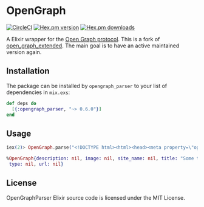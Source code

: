 # OpenGraph

[![CircleCI](https://circleci.com/gh/bitboxer/opengraph_parser.svg?style=svg)](https://circleci.com/gh/bitboxer/opengraph_parser)
[![Hex.pm version](https://img.shields.io/hexpm/v/opengraph_parser.svg)](https://hex.pm/packages/opengraph_parser)
[![Hex.pm downloads](https://img.shields.io/hexpm/dt/opengraph_parser.svg)](https://hex.pm/packages/opengraph_parser)

A Elixir wrapper for the [Open Graph protocol](http://ogp.me). This is a fork of
[open_graph_extended](https://framagit.org/tcit/open_graph). The main goal is to
have an active maintained version again.

## Installation

The package can be installed by `opengraph_parser` to your list of dependencies in `mix.exs`:

```elixir
def deps do
  [{:opengraph_parser, "~> 0.6.0"}]
end
```

## Usage

```elixir
iex(2)> OpenGraph.parse("<!DOCTYPE html><html><head><meta property=\"og:title\" content=\"Some title\"></head><body><h1>Some title</h1></body></html>")

%OpenGraph{description: nil, image: nil, site_name: nil, title: "Some title",
 type: nil, url: nil}
```

## License

OpenGraphParser Elixir source code is licensed under the MIT License.
